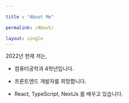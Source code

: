 ```yaml
---

title : "About Me"

permalink: /About/

layout: single
---
```


2022년 현재 저는,

- 컴퓨터공학과 4학년입니다.

- 프론트엔드 개발자를 희망합니다.

- React, TypeScript, NextJs 를 배우고 있습니다.
